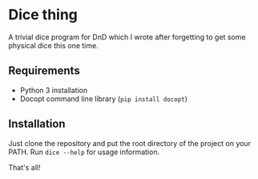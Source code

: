 # Dice thing
A trivial dice program for DnD which I wrote after forgetting to get some physical dice this one time.

## Requirements

- Python 3 installation
- Docopt command line library (`pip install docopt`)

## Installation

Just clone the repository and put the root directory of the project on your
PATH. Run `dice --help` for usage information.

That's all!
